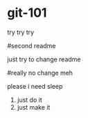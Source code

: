 # git-101

try try try

#second readme

just try to change readme

#really no change meh

please i need sleep 

1. just do it 
2. just make it
